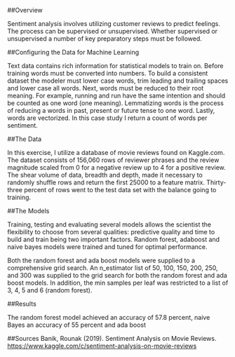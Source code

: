 ##Overview

Sentiment analysis involves utilizing customer reviews to predict feelings.  The process can be supervised or unsupervised.  Whether supervised or unsupervised a number of key preparatory steps must be followed.  

##Configuring the Data for Machine Learning

Text data contains rich information for statistical models to train on.  Before training words must be converted into numbers.  To build a consistent dataset the modeler must lower case words, trim leading and trailing spaces and lower case all words.  Next, words must be reduced to their root meaning.  For example, running and run have the same intention and should be counted as one word (one meaning).  Lemmatizing words is the process of reducing a words in past, present or future tense to one word.  Lastly, words are vectorized.  In this case study I return a count of words per sentiment.

##The Data

In this exercise, I utilize a database of movie reviews found on Kaggle.com.  The dataset consists of 156,060 rows of reviewer phrases and the review magnitude scaled from 0 for a negative review up to 4 for a positive review.  The shear volume of data, breadth and depth, made it necessary to randomly shuffle rows and return the first 25000 to a feature matrix.  Thirty-three percent of rows went to the test data set with the balance going to training.

##The Models

Training, testing and evaluating several models allows the scientist the flexibility to choose from several qualities: predictive quality and time to build and train being two important factors.  Random forest, adaboost and naive bayes models were trained and tuned for optimal performance.

Both the random forest and ada boost models were supplied to a comprehensive grid search.  An n_estimator list of 50, 100, 150, 200, 250, and 300 was supplied to the grid search for both the random forest and ada boost models.  In addition, the min samples per leaf was restricted to a list of 3, 4, 5 and 6 (random forest).

##Results

The random forest model achieved an accuracy of 57.8 percent, naive Bayes an accuracy of 55 percent and ada boost


##Sources
Banik, Rounak (2019). Sentiment Analysis on Movie Reviews. https://www.kaggle.com/c/sentiment-analysis-on-movie-reviews
